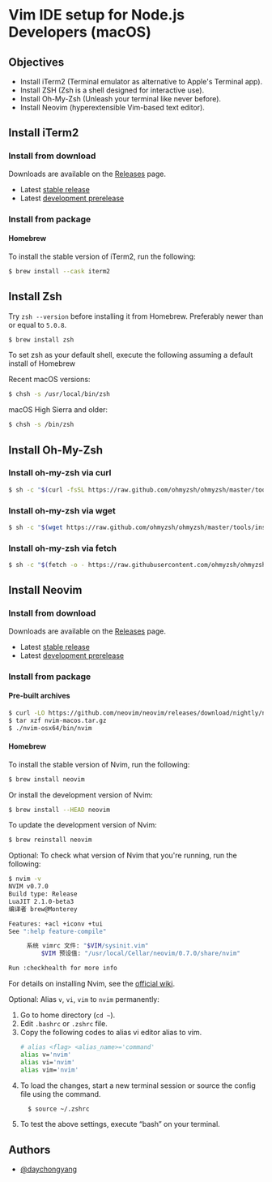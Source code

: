 # Vim IDE setup for Node.js Developers (macOS)

## Objectives

- Install iTerm2 (Terminal emulator as alternative to Apple's Terminal app).
- Install ZSH (Zsh is a shell designed for interactive use).
- Install Oh-My-Zsh (Unleash your terminal like never before).
- Install Neovim (hyperextensible Vim-based text editor).

## Install iTerm2

### Install from download

Downloads are available on the [Releases](https://iterm2.com/downloads.html) page.

- Latest [stable release](https://iterm2.com/downloads/stable/iTerm2-3_4_15.zip)
- Latest [development prerelease](https://iterm2.com/nightly/latest)

### Install from package

#### Homebrew

To install the stable version of iTerm2, run the following:

```bash
$ brew install --cask iterm2
```

## Install Zsh

Try `zsh --version` before installing it from Homebrew. Preferably newer than or equal to `5.0.8`.

```bash
$ brew install zsh
```

To set zsh as your default shell, execute the following assuming a default install of Homebrew

Recent macOS versions:

```bash
$ chsh -s /usr/local/bin/zsh
```

macOS High Sierra and older:

```bash
$ chsh -s /bin/zsh
```

## Install Oh-My-Zsh

### Install oh-my-zsh via curl

```bash
$ sh -c "$(curl -fsSL https://raw.github.com/ohmyzsh/ohmyzsh/master/tools/install.sh)"
```

### Install oh-my-zsh via wget

```bash
$ sh -c "$(wget https://raw.github.com/ohmyzsh/ohmyzsh/master/tools/install.sh -O -)"
```

### Install oh-my-zsh via fetch

```bash
$ sh -c "$(fetch -o - https://raw.githubusercontent.com/ohmyzsh/ohmyzsh/master/tools/install.sh)"
```

## Install Neovim

### Install from download

Downloads are available on the [Releases](https://github.com/neovim/neovim/releases) page.

- Latest [stable release](https://github.com/neovim/neovim/releases/tag/v0.7.0)
- Latest [development prerelease](https://github.com/neovim/neovim/releases/nightly)

### Install from package

#### Pre-built archives

```bash
$ curl -LO https://github.com/neovim/neovim/releases/download/nightly/nvim-macos.tar.gz
$ tar xzf nvim-macos.tar.gz
$ ./nvim-osx64/bin/nvim
```

#### Homebrew

To install the stable version of Nvim, run the following:

```bash
$ brew install neovim
```

Or install the development version of Nvim:

```bash
$ brew install --HEAD neovim
```

To update the development version of Nvim:

```bash
$ brew reinstall neovim
```

Optional: To check what version of Nvim that you're running, run the following:

```bash
$ nvim -v
NVIM v0.7.0
Build type: Release
LuaJIT 2.1.0-beta3
编译者 brew@Monterey

Features: +acl +iconv +tui
See ":help feature-compile"

     系统 vimrc 文件: "$VIM/sysinit.vim"
         $VIM 预设值: "/usr/local/Cellar/neovim/0.7.0/share/nvim"

Run :checkhealth for more info
```

For details on installing Nvim, see the [official wiki](https://github.com/neovim/neovim/wiki/Installing-Neovim).

Optional: Alias `v`, `vi`, `vim` to `nvim` permanently:

1.  Go to home directory (`cd ~`).
2.  Edit `.bashrc` or `.zshrc` file.
3.  Copy the following codes to alias vi editor alias to vim.
    ```bash
    # alias <flag> <alias_name>='command'
    alias v='nvim'
    alias vi='nvim'
    alias vim='nvim'
    ```
4.  To load the changes, start a new terminal session or source the config file using the command.
    ```bash
      $ source ~/.zshrc
    ```
5.  To test the above settings, execute “bash” on your terminal.

## Authors

- [@daychongyang](https://www.github.com/daychongyang)
